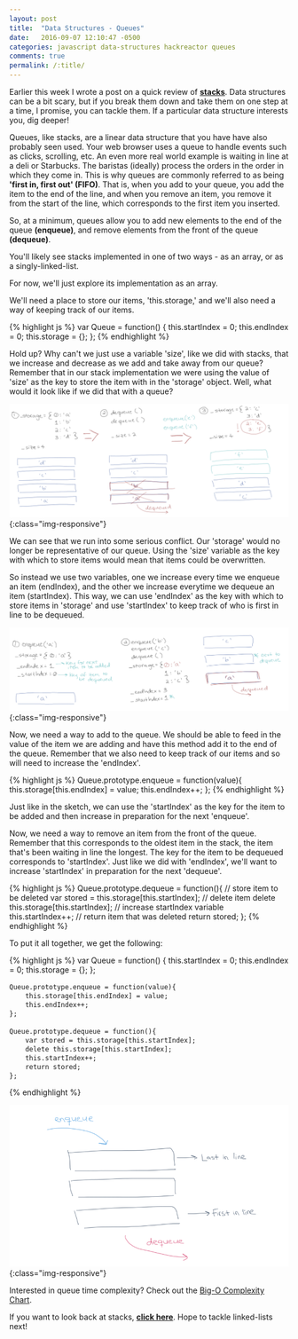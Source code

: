 ```yaml
---
layout: post
title:  "Data Structures - Queues"
date:   2016-09-07 12:10:47 -0500
categories: javascript data-structures hackreactor queues
comments: true
permalink: /:title/
---
```


Earlier this week I wrote a post on a quick review of **[stacks]**. Data structures can be a bit scary, but if you break them down and take them on one step at a time, I promise, you can tackle them.<!--excerpt--> If a particular data structure interests you, dig deeper! 

Queues, like stacks, are a linear data structure that you have have also probably seen used. Your web browser uses a queue to handle events such as clicks, scrolling, etc. An even more real world example is waiting in line at a deli or Starbucks. The baristas (ideally) process the orders in the order in which they come in. This is why queues are commonly referred to as being  **'first in, first out' (FIFO)**. That is, when you add to your queue, you add the item to the end of the line, and when you remove an item, you remove it from the start of the line, which corresponds to the first item you inserted.

So, at a minimum, queues allow you to add new elements to the end of the queue **(enqueue)**, and remove elements from the front of the queue **(dequeue)**.

You'll likely see stacks implemented in one of two ways - as an array, or as a singly-linked-list. 

For now, we'll just explore its implementation as an array. 

We'll need a place to store our items, 'this.storage,' and we'll also need a way of keeping track of our items. 

{% highlight js %}
    var Queue = function() {
        this.startIndex = 0;
        this.endIndex = 0;
        this.storage = {};
    };
{% endhighlight %}

Hold up? Why can't we just use a variable 'size', like we did with stacks, that we increase and decrease as we add and take away from our queue? Remember that in our stack implementation we were using the value of 'size' as the key to store the item with in the 'storage' object. Well, what would it look like if we did that with a queue?

![/downloads/queues5.png](/downloads/queues5.png){:class="img-responsive"}

We can see that we run into some serious conflict. Our 'storage' would no longer be representative of our queue. Using the 'size' variable as the key with which to store items would mean that items could be overwritten.

So instead we use two variables, one we increase every time we enqueue an item (endIndex), and the other we increase everytime we dequeue an item (startIndex). This way, we can use 'endIndex' as the key with which to store items in 'storage' and use 'startIndex' to keep track of who is first in line to be dequeued.

![/downloads/queues2.png](/downloads/queues2.png){:class="img-responsive"}

Now, we need a way to add to the queue. We should be able to feed in the value of the item we are adding and have this method add it to the end of the queue. Remember that we also need to keep track of our items and so will need to increase the 'endIndex'.

{% highlight js %}
    Queue.prototype.enqueue = function(value){
        this.storage[this.endIndex] = value;
        this.endIndex++;
    };
{% endhighlight %}

Just like in the sketch, we can use the 'startIndex' as the key for the item to be added and then increase in preparation for the next 'enqueue'.

Now, we need a way to remove an item from the front of the queue. Remember that this corresponds to the oldest item in the stack, the item that's been waiting in line the longest. The key for the item to be dequeued corresponds to 'startIndex'. Just like we did with 'endIndex', we'll want to increase 'startIndex' in preparation for the next 'dequeue'.

{% highlight js %}
    Queue.prototype.dequeue = function(){
        // store item to be deleted
        var stored = this.storage[this.startIndex];
        // delete item
        delete this.storage[this.startIndex];
        // increase startIndex variable
        this.startIndex++;
        // return item that was deleted
        return stored;
    };
{% endhighlight %}

To put it all together, we get the following:

{% highlight js %}
    var Queue = function() {
        this.startIndex = 0;
        this.endIndex = 0;
        this.storage = {};
    };

    Queue.prototype.enqueue = function(value){
        this.storage[this.endIndex] = value;
        this.endIndex++;
    };

    Queue.prototype.dequeue = function(){
        var stored = this.storage[this.startIndex];
        delete this.storage[this.startIndex];
        this.startIndex++;
        return stored;
    };
{% endhighlight %}

![/downloads/queueOverview.png](/downloads/queueOverview.png){:class="img-responsive"}

Interested in queue time complexity? Check out the [Big-O Complexity Chart].

If you want to look back at stacks, **[click here]**. Hope to tackle linked-lists next!

[click here]: https://yctercero.github.io/data-structures-stacks/
[stacks]: https://yctercero.github.io/data-structures-stacks/
[Big-O Complexity Chart]: http://bigocheatsheet.com/
